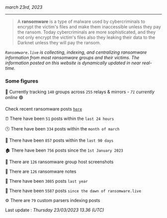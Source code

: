 _march 23rd, 2023_

---

> A **ransomware** is a type of malware used by cybercriminals to encrypt the victim's files and make them inaccessible unless they pay the ransom. Today cybercriminals are more sophisticated, and they not only encrypt the victim's files also they leaking their data to the Darknet unless they will pay the ransom.


_`Ransomware.live` is collecting, indexing, and centralizing ransomware information from most ransomware groups and their victims. The information posted on this website is dynamically updated in near real-time._

### Some figures 

🔎 Currently tracking `140` groups across `255` relays & mirrors - _`71` currently online_ 🟢

Check recent ransomware posts [`here`](recentposts.md)


⏰ There have been `51` posts within the `last 24 hours`

🕓 There have been `334` posts within the `month of march`

📅 There have been `857` posts within the `last 90 days`

🏚 There have been `756` posts since the `1st January 2023`

📸 There are `126` ransomware group host screenshots

📝 There are `126` ransomware notes

🚀 There have been `3085` posts `last year`

🐣 There have been `5587` posts `since the dawn of ransomware.live`

⚙️ There are `79` custom parsers indexing posts



Last update : _Thursday 23/03/2023 13.36 (UTC)_

